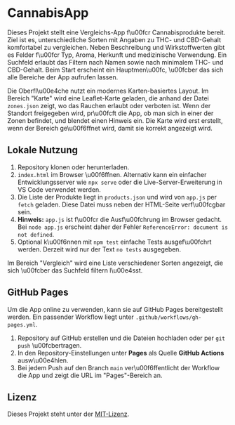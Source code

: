 # CannabisApp

Dieses Projekt stellt eine Vergleichs-App f\u00fcr Cannabisprodukte bereit. Ziel ist es, unterschiedliche Sorten mit Angaben zu THC- und CBD-Gehalt komfortabel zu vergleichen. Neben Beschreibung und Wirkstoffwerten gibt es Felder f\u00fcr Typ, Aroma, Herkunft und medizinische Verwendung. Ein Suchfeld erlaubt das Filtern nach Namen sowie nach minimalem THC- und CBD-Gehalt. Beim Start erscheint ein Hauptmen\u00fc, \u00fcber das sich alle Bereiche der App aufrufen lassen.

Die Oberfl\u00e4che nutzt ein modernes Karten-basiertes Layout. Im Bereich "Karte" wird eine Leaflet-Karte geladen, die anhand der Datei `zones.json` zeigt, wo das Rauchen erlaubt oder verboten ist. Wenn der Standort freigegeben wird, pr\u00fcft die App, ob man sich in einer der Zonen befindet, und blendet einen Hinweis ein. Die Karte wird erst erstellt, wenn der Bereich ge\u00f6ffnet wird, damit sie korrekt angezeigt wird.

## Lokale Nutzung

1. Repository klonen oder herunterladen.
2. `index.html` im Browser \u00f6ffnen. Alternativ kann ein einfacher Entwicklungsserver wie `npx serve` oder die Live-Server-Erweiterung in VS Code verwendet werden.
3. Die Liste der Produkte liegt in `products.json` und wird von `app.js` per `fetch` geladen. Diese Datei muss neben der HTML-Seite verf\u00fcgbar sein.
4. **Hinweis:** `app.js` ist f\u00fcr die Ausf\u00fchrung im Browser gedacht. Bei `node app.js` erscheint daher der Fehler `ReferenceError: document is not defined`.
5. Optional k\u00f6nnen mit `npm test` einfache Tests ausgef\u00fchrt werden. Derzeit wird nur der Text `no tests` ausgegeben.

Im Bereich "Vergleich" wird eine Liste verschiedener Sorten angezeigt, die sich \u00fcber das Suchfeld filtern l\u00e4sst.

## GitHub Pages

Um die App online zu verwenden, kann sie auf GitHub Pages bereitgestellt werden. Ein passender Workflow liegt unter `.github/workflows/gh-pages.yml`.

1. Repository auf GitHub erstellen und die Dateien hochladen oder per `git push` \u00fcbertragen.
2. In den Repository-Einstellungen unter **Pages** als Quelle **GitHub Actions** ausw\u00e4hlen.
3. Bei jedem Push auf den Branch `main` ver\u00f6ffentlicht der Workflow die App und zeigt die URL im "Pages"-Bereich an.

## Lizenz

Dieses Projekt steht unter der [MIT-Lizenz](LICENSE).
